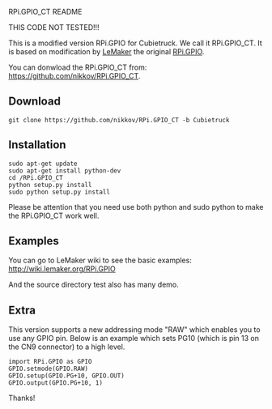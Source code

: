 RPi.GPIO_CT README

THIS CODE NOT TESTED!!!

This is a modified version RPi.GPIO for Cubietruck. We call it RPi.GPIO_CT.
It is based on modification by [LeMaker](http://lemaker.org) the original [RPi.GPIO](https://pypi.python.org/pypi/RPi.GPIO).

You can donwload the RPi.GPIO_CT from:
https://github.com/nikkov/RPi.GPIO_CT.

## Download
    git clone https://github.com/nikkov/RPi.GPIO_CT -b Cubietruck
## Installation
    sudo apt-get update
    sudo apt-get install python-dev
    cd /RPi.GPIO_CT
    python setup.py install                 
    sudo python setup.py install
    
Please be attention that you need use both python and sudo python to make the RPi.GPIO_CT work well.

## Examples
You can go to LeMaker wiki to see the basic examples: http://wiki.lemaker.org/RPi.GPIO

And the source directory test also has many demo.

## Extra
This version supports a new addressing mode "RAW" which enables you to use any GPIO pin. Below is an example which sets PG10 (which is pin 13 on the CN9 connector) to a high level.

    import RPi.GPIO as GPIO
    GPIO.setmode(GPIO.RAW)
    GPIO.setup(GPIO.PG+10, GPIO.OUT)
    GPIO.output(GPIO.PG+10, 1)


Thanks!


